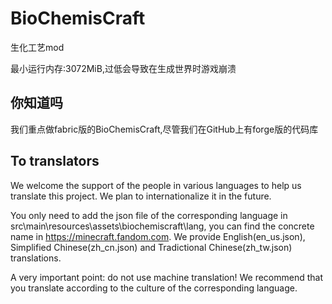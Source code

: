 # BioChemisCraft
 生化工艺mod

最小运行内存:3072MiB,过低会导致在生成世界时游戏崩溃

## 你知道吗

我们重点做fabric版的BioChemisCraft,尽管我们在GitHub上有forge版的代码库

## To translators

We welcome the support of the people in various languages to help us translate this project. We plan to internationalize it in the future.

You only need to add the json file of the corresponding language in src\main\resources\assets\biochemiscraft\lang, you can find the concrete name in https://minecraft.fandom.com. We provide English(en_us.json), Simplified Chinese(zh_cn.json) and Tradictional Chinese(zh_tw.json) translations.

A very important point: do not use machine translation! We recommend that you translate according to the culture of the corresponding language.
